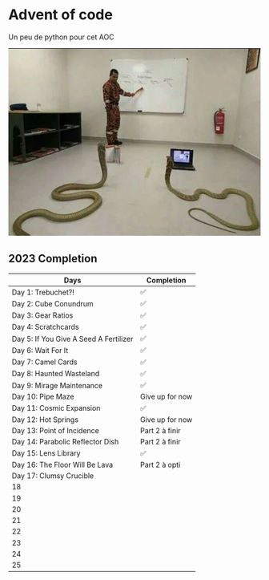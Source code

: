 # Advent of code

Un peu de python pour cet AOC

![Snek](snek.jpg "Snek class")

## 2023 Completion

| Days                                   | Completion      |
| -------------------------------------- | --------------- |
| Day 1: Trebuchet?!                     | ✅              |
| Day 2: Cube Conundrum                  | ✅              |
| Day 3: Gear Ratios                     | ✅              |
| Day 4: Scratchcards                    | ✅              |
| Day 5: If You Give A Seed A Fertilizer | ✅              |
| Day 6: Wait For It                     | ✅              |
| Day 7: Camel Cards                     | ✅              |
| Day 8: Haunted Wasteland               | ✅              |
| Day 9: Mirage Maintenance              | ✅              |
| Day 10: Pipe Maze                      | Give up for now |
| Day 11: Cosmic Expansion               | ✅              |
| Day 12: Hot Springs                    | Give up for now |
| Day 13: Point of Incidence             | Part 2 à finir  |
| Day 14: Parabolic Reflector Dish       | Part 2 à finir  |
| Day 15: Lens Library                   | ✅              |
| Day 16: The Floor Will Be Lava         | Part 2 à opti   |
| Day 17: Clumsy Crucible                |                 |
| 18                                     |                 |
| 19                                     |                 |
| 20                                     |                 |
| 21                                     |                 |
| 22                                     |                 |
| 23                                     |                 |
| 24                                     |                 |
| 25                                     |                 |
